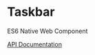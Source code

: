 # Taskbar

ES6 Native Web Component

[API Documentation](https://flippiecoetser.github.io/Taskbar/modules.html)

